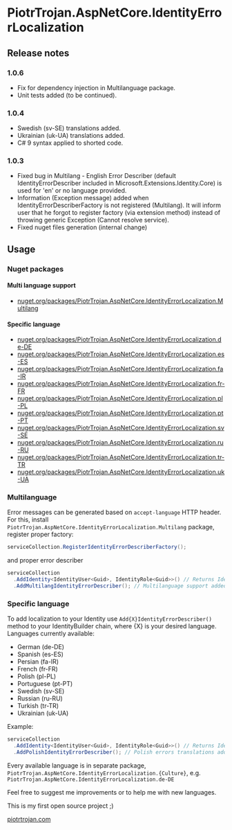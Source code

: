 # PiotrTrojan.AspNetCore.IdentityErrorLocalization

## Release notes

### 1.0.6

* Fix for dependency injection in Multilanguage package.
* Unit tests added (to be continued).

### 1.0.4

* Swedish (sv-SE) translations added.
* Ukrainian (uk-UA) translations added.
* C# 9 syntax applied to shorted code.

### 1.0.3

* Fixed bug in Multilang - English Error Describer (default IdentityErrorDescriber included in Microsoft.Extensions.Identity.Core) is used for 'en' or no language provided.
* Information (Exception message) added when IdentityErrorDescriberFactory is not registered (Multilang).
  It will inform user that he forgot to register factory (via extension method) instead of throwing generic Exception (Cannot resolve service).
* Fixed nuget files generation (internal change)

## Usage

### Nuget packages

#### Multi language support

* [nuget.org/packages/PiotrTrojan.AspNetCore.IdentityErrorLocalization.Multilang](https://www.nuget.org/packages/PiotrTrojan.AspNetCore.IdentityErrorLocalization.Multilang)

#### Specific language

* [nuget.org/packages/PiotrTrojan.AspNetCore.IdentityErrorLocalization.de-DE](https://www.nuget.org/packages/PiotrTrojan.AspNetCore.IdentityErrorLocalization.de-DE)
* [nuget.org/packages/PiotrTrojan.AspNetCore.IdentityErrorLocalization.es-ES](https://www.nuget.org/packages/PiotrTrojan.AspNetCore.IdentityErrorLocalization.es-ES)
* [nuget.org/packages/PiotrTrojan.AspNetCore.IdentityErrorLocalization.fa-IR](https://www.nuget.org/packages/PiotrTrojan.AspNetCore.IdentityErrorLocalization.fa-IR)
* [nuget.org/packages/PiotrTrojan.AspNetCore.IdentityErrorLocalization.fr-FR](https://www.nuget.org/packages/PiotrTrojan.AspNetCore.IdentityErrorLocalization.fr-FR)
* [nuget.org/packages/PiotrTrojan.AspNetCore.IdentityErrorLocalization.pl-PL](https://www.nuget.org/packages/PiotrTrojan.AspNetCore.IdentityErrorLocalization.pl-PL)
* [nuget.org/packages/PiotrTrojan.AspNetCore.IdentityErrorLocalization.pt-PT](https://www.nuget.org/packages/PiotrTrojan.AspNetCore.IdentityErrorLocalization.pt-PT)
* [nuget.org/packages/PiotrTrojan.AspNetCore.IdentityErrorLocalization.sv-SE](https://www.nuget.org/packages/PiotrTrojan.AspNetCore.IdentityErrorLocalization.sv-SE)
* [nuget.org/packages/PiotrTrojan.AspNetCore.IdentityErrorLocalization.ru-RU](https://www.nuget.org/packages/PiotrTrojan.AspNetCore.IdentityErrorLocalization.ru-RU)
* [nuget.org/packages/PiotrTrojan.AspNetCore.IdentityErrorLocalization.tr-TR](https://www.nuget.org/packages/PiotrTrojan.AspNetCore.IdentityErrorLocalization.tr-TR)
* [nuget.org/packages/PiotrTrojan.AspNetCore.IdentityErrorLocalization.uk-UA](https://www.nuget.org/packages/PiotrTrojan.AspNetCore.IdentityErrorLocalization.uk-UA)

### Multilanguage

Error messages can be generated based on `accept-language` HTTP header.
For this, install `PiotrTrojan.AspNetCore.IdentityErrorLocalization.Multilang` package, register proper factory:

```cs
serviceCollection.RegisterIdentityErrorDescriberFactory();
```

and proper error describer

```cs
serviceCollection
  .AddIdentity<IdentityUser<Guid>, IdentityRole<Guid>>() // Returns IdentityBuilder, Generics just as an example.
  .AddMultilangIdentityErrorDescriber(); // Multilanguage support added.
```

### Specific language

To add localization to your Identity use `Add{X}IdentityErrorDescriber()` method to your IdentityBuilder chain, where {X} is your desired language.
Languages currently available:

* German (de-DE)
* Spanish (es-ES)
* Persian (fa-IR)
* French (fr-FR)
* Polish (pl-PL)
* Portuguese (pt-PT)
* Swedish (sv-SE)
* Russian (ru-RU)
* Turkish (tr-TR)
* Ukrainian (uk-UA)

Example:

```cs
serviceCollection
  .AddIdentity<IdentityUser<Guid>, IdentityRole<Guid>>() // Returns IdentityBuilder
  .AddPolishIdentityErrorDescriber(); // Polish errors translations added
```

Every available language is in separate package, `PiotrTrojan.AspNetCore.IdentityErrorLocalization.{Culture}`, e.g. `PiotrTrojan.AspNetCore.IdentityErrorLocalization.de-DE`

Feel free to suggest me improvements or to help me with new languages.

This is my first open source project ;)

[piotrtrojan.com](https://piotrtrojan.com)
